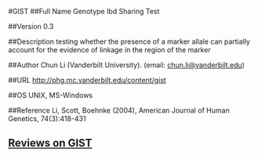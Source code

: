 #GIST
##Full Name
Genotype Ibd Sharing Test

##Version
0.3

##Description
testing whether the presence of a marker allale can partially account for the evidence of linkage in the region of the marker

##Author
Chun Li (Vanderbilt University). (email: chun.li@vanderbilt.edu)

##URL
http://phg.mc.vanderbilt.edu/content/gist

##OS
UNIX, MS-Windows

##Reference
Li, Scott, Boehnke (2004), American Journal of Human Genetics, 74(3):418-431


## [Reviews on GIST](https://github.com/gaow/genetic-analysis-software/issues/178)